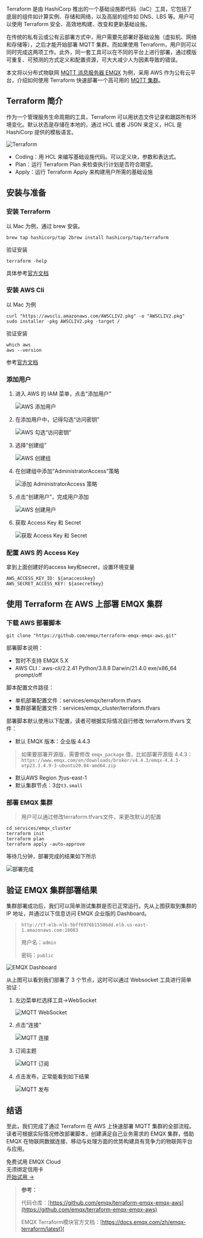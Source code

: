 Terraform 是由 HashiCorp 推出的一个基础设施即代码（IaC）工具，它包括了底层的组件如计算实例、存储和网络，以及高层的组件如 DNS、LBS 等。用户可以使用 Terraform 安全、高效地构建、改变和更新基础设施。

在传统的私有云或公有云部署方式中，用户需要先部署好基础设施（虚拟机、网络和存储等），之后才能开始部署 MQTT 集群。而如果使用 Terraform，用户则可以同时完成这两项工作。此外，同一套工具可以在不同的平台上进行部署，通过模版可重复、可预测的方式定义和配置资源，可大大减少人为因素导致的错误。

本文将以分布式物联网 [MQTT 消息服务器 EMQX](https://www.emqx.com/zh/products/emqx) 为例，采用 AWS 作为公有云平台，介绍如何使用 Terraform 快速部署一个高可用的 [MQTT 集群](https://www.emqx.com/zh/blog/tag/mqtt-broker-%E9%9B%86%E7%BE%A4)。

## Terraform 简介

作为一个管理服务生命周期的工具，Terraform 可以用状态文件记录和跟踪所有环境变化。默认状态是存储在本地的，通过 HCL 或者 JSON 来定义，HCL 是 HashiCorp 提供的模板语言。

![Terraform](https://assets.emqx.com/images/528180f1326cbeff8cf56d46f330f097.png)

- Coding：用 HCL 来编写基础设施代码。可以定义块，参数和表达式。
- Plan：运行 Terraform Plan 来检查执行计划是否符合期望。
- Apply：运行 Terraform Apply 来构建用户所需的基础设施

## 安装与准备

### 安装 Terraform

以 Mac 为例，通过 brew 安装。

```
brew tap hashicorp/tap 2brew install hashicorp/tap/terraform 
```

验证安装

```
terraform -help
```

具体参考[官方文档](https://learn.hashicorp.com/tutorials/terraform/install-cli)

### 安装 AWS Cli

以 Mac 为例

```
curl "https://awscli.amazonaws.com/AWSCLIV2.pkg" -o "AWSCLIV2.pkg"
sudo installer -pkg AWSCLIV2.pkg -target /
```

验证安装

```
which aws
aws --version
```

参考[官方文档](https://docs.aws.amazon.com/cli/latest/userguide/getting-started-install.html)

### 添加用户

1. 进入 AWS 的 IAM 菜单，点击“添加用户”

   ![AWS 添加用户](https://assets.emqx.com/images/dc51ecef2988fb90e6c1c50bd387a9b6.png)

2. 在添加用户中，记得勾选“访问密钥”

   ![AWS 勾选“访问密钥”](https://assets.emqx.com/images/dd8fb8eaa3cd64a62b4254215e23b04d.png)

3. 选择“创建组”

   ![AWS 创建组](https://assets.emqx.com/images/cb273d488fa2e08704923f64ca0061e3.png)

4. 在创建组中添加“AdministratorAccess”策略

   ![添加 AdministratorAccess 策略](https://assets.emqx.com/images/5464a58c718537f0ff0602e03954c763.png)

5. 点击“创建用户”，完成用户添加

   ![AWS 创建用户](https://assets.emqx.com/images/0697c528cac2048c8740130beeab6af5.png)

6. 获取 Access Key 和 Secret

   ![获取 Access Key 和 Secret](https://assets.emqx.com/images/36c9a765bfc5f6c1e90d5cc4f300da58.png)

### 配置 AWS 的 Access Key

拿到上面创建好的access key和secret，设置环境变量

```
AWS_ACCESS_KEY_ID: ${anaccesskey}
AWS_SECRET_ACCESS_KEY: ${asecretkey}
```

## 使用 Terraform 在 AWS 上部署 EMQX 集群

### 下载 AWS 部署脚本

```
git clone "https://github.com/emqx/terraform-emqx-emqx-aws.git"
```

部署脚本说明：

- 暂时不支持 EMQX 5.X
- AWS CLI：aws-cli/2.2.41 Python/3.8.8 Darwin/21.4.0 exe/x86_64 prompt/off

脚本配置文件路径：

- 单机部署配置文件：services/emqx/terraform.tfvars
- 集群部署配置文件：services/emqx_cluster/terraform.tfvars

部署脚本默认使用以下配置，读者可根据实际情况自行修改 terraform.tfvars 文件：

- 默认 EMQX 版本：企业版 4.4.3 

> 如果要部署开源版，需要修改 `emqx_package` 值，比如部署开源版 4.4.3：`https://www.emqx.com/en/downloads/broker/v4.4.3/emqx-4.4.3-otp23.3.4.9-3-ubuntu20.04-amd64.zip`

- 默认AWS Region 为us-east-1
- 默认集群节点：3台`t3.small`

### 部署 EMQX 集群

> 用户可以通过修改terraform.tfvars文件，来更改默认的配置

```
cd services/emqx_cluster
terraform init
terraform plan
terraform apply -auto-approve
```

等待几分钟，部署完成的结果如下所示

![部署完成](https://assets.emqx.com/images/9aaeb4dd49ab191fe08c05c83ce94629.png)

## 验证 EMQX 集群部署结果

集群部署成功后，我们可以简单测试集群是否已正常运行。先从上图获取到集群的IP 地址，并通过以下信息访问 EMQX 企业版的 Dashboard。

> `http://tf-elb-nlb-5bff6976b15586dd.elb.us-east-1.amazonaws.com:18083`
>
> 用户名：`admin`
>
> 密码：`public`

![EMQX Dashboard](https://assets.emqx.com/images/62a0926bfd0d2590e31f13211cb87b5b.png)

从上图可以看到我们部署了 3 个节点，这时可以通过 Websocket 工具进行简单验证：

1. 左边菜单栏选择工具→WebSocket

   ![MQTT WebSocket](https://assets.emqx.com/images/e99796f46531ecb38f45616cd424c32a.png)

2. 点击“连接”

   ![MQTT 连接](https://assets.emqx.com/images/bc35ffaf2aaa7ce74d21180c076d1f00.png)

3. 订阅主题

   ![MQTT 订阅](https://assets.emqx.com/images/cda7430c0c8923d6e23151ad7428e6f2.png)

4. 点击发布，正常能看到如下结果

   ![MQTT 发布](https://assets.emqx.com/images/354e1fd665a977e15eca33bf6c44e23e.png)

## 结语

至此，我们完成了通过 Terraform 在 AWS 上快速部署 MQTT 集群的全部流程。读者可根据实际情况修改部署脚本，创建满足自己业务需求的 EMQX 集群，借助 EMQX 在物联网数据连接、移动与处理方面的优势构建具有竞争力的物联网平台与应用。



<section class="promotion">
    <div>
        免费试用 EMQX Cloud
        <div class="is-size-14 is-text-normal has-text-weight-normal">无须绑定信用卡</div>
    </div>
    <a href="https://www.emqx.com/zh/signup?continue=https://cloud.emqx.com/console/deployments/0?oper=new" class="button is-gradient px-5">开始试用 →</a>
</section>

 

> **参考：**
>
> 代码仓库：[https://github.com/emqx/terraform-emqx-emqx-aws](https://github.com/emqx/terraform-emqx-emqx-aws) 
>
> EMQX Terraform模块官方文档：[https://docs.emqx.com/zh/emqx-terraform/latest](
